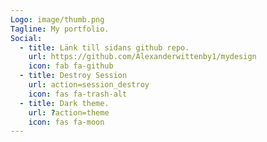 ```yaml
---
Logo: image/thumb.png
Tagline: My portfolio.
Social:
  - title: Länk till sidans github repo. 
    url: https://github.com/Alexanderwittenby1/mydesign
    icon: fab fa-github
  - title: Destroy Session
    url: action=session_destroy
    icon: fas fa-trash-alt
  - title: Dark theme.
    url: ?action=theme
    icon: fas fa-moon
---
```


